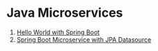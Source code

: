 # Java Microservices #

1. [Hello World with Spring Boot](glarimy-ms-directory-01)
1. [Spring Boot Microservice with JPA Datasource](glarimy-ms-directory-02) 